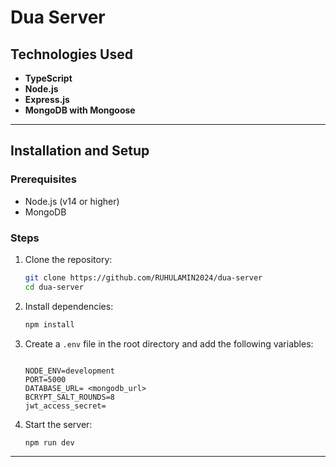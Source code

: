 # Dua Server




## Technologies Used

- **TypeScript**
- **Node.js**
- **Express.js**
- **MongoDB with Mongoose**

---

## Installation and Setup

### Prerequisites

- Node.js (v14 or higher)
- MongoDB

### Steps

1. Clone the repository:
   ```bash
   git clone https://github.com/RUHULAMIN2024/dua-server
   cd dua-server
   ```
2. Install dependencies:
   ```bash
   npm install
   ```
3. Create a `.env` file in the root directory and add the following variables:

   ```env

   NODE_ENV=development
   PORT=5000
   DATABASE_URL= <mongodb_url>
   BCRYPT_SALT_ROUNDS=8
   jwt_access_secret=
   ```

4. Start the server:
   ```bash
   npm run dev
   ```

---

